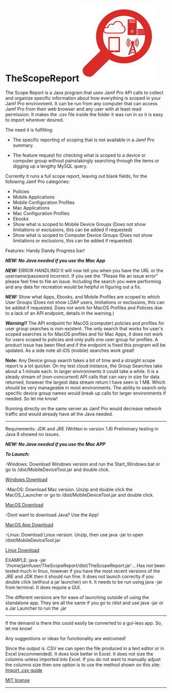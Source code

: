 # TheScopeReport![logo](Resources/Scope.png)

The Scope Report is a Java program that uses Jamf Pro API calls to collect and organize specific information about how everything is scoped in your Jamf Pro environment. It can be run from any computer that can access Jamf Pro from their web browser and any user with  at least read permission. It makes the .csv file inside the folder it was run in so it is easy to import wherever desired.

The need it is fulfilling: 

 - The specific reporting of scoping that is not available in a Jamf Pro summary.

 - The feature request for checking what is scoped to a device or computer group without painstakingly searching through the items or digging up a lengthy MySQL query. 

Currently it runs a full scope report, leaving out blank fields, for the following Jamf Pro categories: 
- Policies
- Mobile Applications
- Mobile Configuration Profiles
- Mac Applications
- Mac Configuration Profiles
- Ebooks
- Show what is scoped to Mobile Device Groups (Does not show limitations or exclusions, this can be added if requested)
- Show what is scoped to Computer Device Groups (Does not show limitations or exclusions, this can be added if requested)

Features: Handy Dandy Progress bar!

***NEW: No Java needed if you use the Mac App***

***NEW:*** ERROR HANDLING! It will now tell you when you have the URL or the username/password incorrect. If you see the "Please file an issue error" please feel free to file an issue. Including the search you were performing and any data for recreation would be helpful in figuring out a fix. 

***NEW:*** Show what Apps, Ebooks, and Mobile Profiles are scoped to which User Groups
(Does not show LDAP users, limitations or exclusions, this can be added if requested. Does not work for MacOS Profiles and Policies due to a lack of an API endpoint, details in the warning.)
      
***Warning!!*** The API endpoint for MacOS (computer) policies and profiles for user group searches is non-existent. The only search that works for user's scoped searches is for MacOS profiles and for Mac Apps, it does not work for users scoped to policies and only pulls one user group for profiles. A product issue has been filed and if the endpoint is fixed this program will be updated. As a side note all iOS (mobile) searches work great!

**Note:** Any Device group search takes a bit of time and a straight scope report is a lot quicker. On my test cloud instance, the Group Searches take about a 1 minute each. In larger environments it could take a while. It is a steady stream of (non-concurrent) API calls that can vary in size for data returned, however the largest data stream return I have seen is 1 MB. Which should be very manageable in most environments. The ability to search only specific device group names would break up calls for larger environments if needed. So let me know! 

Running directly on the same server as Jamf Pro would decrease network traffic and would already have all the Java needed. 

----------------------------------------------------------------------------------------------------

Requirements: JDK and JRE (Written in version 1.8) Preliminary testing in Java 9 showed no issues.

***NEW: No Java needed if you use the Mac APP***

***To Launch:***

-Windows: Download Windows version and run the Start_Windows.bat or go to /dist/MobileDeviceTool.jar and double click.

[Windows Download](TheScopeReport_Windows.zip)

-MacOS: Download Mac version. Unzip and double click the MacOS_Launcher or go to /dist/MobileDeviceTool.jar and double click.

[MacOS Download](TheScopeReport_MacOS.zip)

-Dont want to download Java? Use the App!

[MacOS App Download](TheScopeReport_MacOS_APP.zip)

-Linux: Download Linux version. Unzip, then use java -jar to open /dist/MobileDeviceTool.jar 

[Linux Download](TheScopeReport_Linux.zip)

EXAMPLE: java -jar '/home/jamfuser/TheScopeReport/dist/TheScopeReport.jar'....Has not been tested much in linux, however if you have the most recent versions of the JRE and JDK then it should run fine. It does not launch correctly if you double click (without a jar launcher) on it. It needs to be run using java -jar from terminal. It does require a GUI. 

The different versions are for ease of launching outside of using the standalone app. They are all the same if you go to /dist and use java -jar or a Jar Launcher to run the .jar

-----------------------------------------------------------------------------------------------------

If the demand is there this could easily be converted to a gui-less app. So, let me know!

Any suggestions or ideas for functionality are welcomed!

Since the output is .CSV we can open the file produced in a text editor or in Excel (recommended). It does look better in Excel. 
It does not size the columns unless imported into Excel. If you do not want to manually adjust the columns size then one option is to use the method shown on this site: [Import .csv guide](https://www.hesa.ac.uk/support/user-guides/import-csv)

[MIT license](https://github.com/zdorow/TheScopeReport/blob/master/Resources/LICENSE.txt)

________________________________________________________________________________________________________
